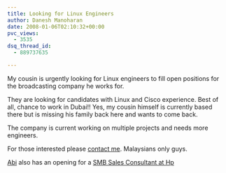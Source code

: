 ```yaml
---
title: Looking for Linux Engineers
author: Danesh Manoharan
date: 2008-01-06T02:10:32+00:00
pvc_views:
  - 3535
dsq_thread_id:
  - 889737635

---
```

My cousin is urgently looking for Linux engineers to fill open positions for the broadcasting company he works for.

They are looking for candidates with Linux and Cisco experience. Best of all, chance to work in Dubai!! Yes, my cousin himself is currently based there but is missing his family back here and wants to come back.

The company is current working on multiple projects and needs more engineers.

For those interested please [contact me][1]. Malaysians only guys.

[Abi][2] also has an opening for a [SMB Sales Consultant at Hp][3]

 [1]: /contact-me/
 [2]: http://www.abinesh.com/
 [3]: http://www.abinesh.com/delirium/posts/job-hp/#comment-634